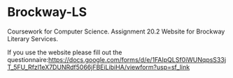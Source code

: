 # Brockway-LS
Coursework for Computer Science.
Assignment 20.2
Website for Brockway Literary Services.

If you use the website please fill out the questionnaire:https://docs.google.com/forms/d/e/1FAIpQLSf0iWUNqpsS33jT_5FU_Rfzl1eX7DUNRdf5066jFBEiLibiHA/viewform?usp=sf_link
